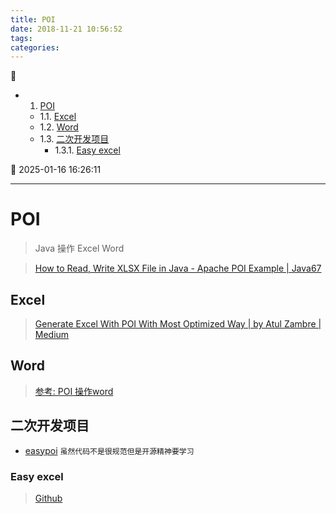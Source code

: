 ```yaml
---
title: POI
date: 2018-11-21 10:56:52
tags: 
categories: 
---
```


💠

- 1. [POI](#poi)
    - 1.1. [Excel](#excel)
    - 1.2. [Word](#word)
    - 1.3. [二次开发项目](#二次开发项目)
        - 1.3.1. [Easy excel](#easy-excel)

💠 2025-01-16 16:26:11
****************************************

# POI
> Java 操作 Excel Word 

> [How to Read, Write XLSX File in Java - Apache POI Example | Java67](https://www.java67.com/2014/09/how-to-read-write-xlsx-file-in-java-apache-poi-example.html#)  

## Excel
> [Generate Excel With POI With Most Optimized Way | by Atul Zambre | Medium](https://medium.com/@atul.zambre123/generate-excel-with-poi-with-most-optimized-way-5468fea37ad9)  


## Word
> [参考: POI 操作word](http://blog.csdn.net/j_a_d_e/article/details/53945288)

## 二次开发项目
- [easypoi](https://gitee.com/lemur/easypoi) `虽然代码不是很规范但是开源精神要学习`

### Easy excel
> [Github](https://github.com/alibaba/easyexcel)
